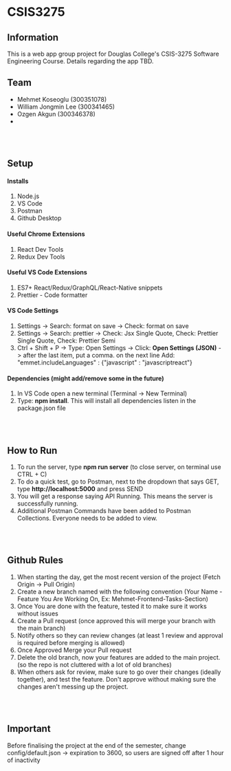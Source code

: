 # CSIS3275

## Information

This is a web app group project for Douglas College's CSIS-3275 Software Engineering Course. Details regarding the app TBD.

## Team

- Mehmet Koseoglu (300351078)
- William Jongmin Lee (300341465)
- Ozgen Akgun (300346378)
-

<br></br>

## Setup

#### Installs

1. Node.js
2. VS Code
3. Postman
4. Github Desktop

#### Useful Chrome Extensions

1. React Dev Tools
2. Redux Dev Tools

#### Useful VS Code Extensions

1. ES7+ React/Redux/GraphQL/React-Native snippets
2. Prettier - Code formatter

#### VS Code Settings

1. Settings -> Search: format on save -> Check: format on save
2. Settings -> Search: prettier -> Check: Jsx Single Quote, Check: Prettier Single Quote, Check: Prettier Semi
3. Ctrl + Shift + P -> Type: Open Settings -> Click: **Open Settings (JSON)** -> after the last item, put a comma. on the next line Add: "emmet.includeLanguages" : {"javascript" : "javascriptreact"}

#### Dependencies (might add/remove some in the future)

1. In VS Code open a new terminal (Terminal -> New Terminal)
2. Type: **npm install**. This will install all dependencies listen in the package.json file

<br></br>

## How to Run

1. To run the server, type **npm run server** (to close server, on terminal use CTRL + C)
2. To do a quick test, go to Postman, next to the dropdown that says GET, type **http://localhost:5000** and press SEND
3. You will get a response saying API Running. This means the server is successfully running.
4. Additional Postman Commands have been added to Postman Collections. Everyone needs to be added to view.

<br></br>

## Github Rules

1. When starting the day, get the most recent version of the project (Fetch Origin -> Pull Origin)
2. Create a new branch named with the following convention (Your Name - Feature You Are Working On, Ex: Mehmet-Frontend-Tasks-Section)
3. Once You are done with the feature, tested it to make sure it works without issues
4. Create a Pull request (once approved this will merge your branch with the main branch)
5. Notify others so they can review changes (at least 1 review and approval is required before merging is allowed)
6. Once Approved Merge your Pull request
7. Delete the old branch, now your features are added to the main project. (so the repo is not cluttered with a lot of old branches)
8. When others ask for review, make sure to go over their changes (ideally together), and test the feature. Don't approve without making sure the changes aren't messing up the project.

<br></br>

## Important
Before finalising the project at the end of the semester, change config/default.json -> expiration to 3600, so users are signed off after 1 hour of inactivity
